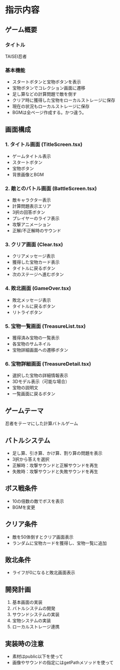# 指示内容

## ゲーム概要
### タイトル
TAISEI忍者

### 基本機能
- スタートボタンと宝物ボタンを表示
- 宝物ボタンでコレクション画面に遷移
- 足し算などの計算問題で敵を倒す
- クリア時に獲得した宝物をローカルストレージに保存
- 現在の状況もローカルストレージに保存
- BGMは全ページ作成する。かつ違う。


## 画面構成
### 1. タイトル画面 (TitleScreen.tsx)
- ゲームタイトル表示
- スタートボタン
- 宝物ボタン
- 背景画像とBGM

### 2. 敵とのバトル画面 (BattleScreen.tsx)
- 敵キャラクター表示
- 計算問題表示エリア
- 3択の回答ボタン
- プレイヤーのライフ表示
- 攻撃アニメーション
- 正解/不正解時のサウンド

### 3. クリア画面 (Clear.tsx)
- クリアメッセージ表示
- 獲得した宝物カード表示
- タイトルに戻るボタン
- 次のステージへ進むボタン

### 4. 敗北画面 (GameOver.tsx)
- 敗北メッセージ表示
- タイトルに戻るボタン
- リトライボタン

### 5. 宝物一覧画面 (TreasureList.tsx)
- 獲得済み宝物の一覧表示
- 各宝物のサムネイル
- 宝物詳細画面への遷移ボタン

### 6. 宝物詳細画面 (TreasureDetail.tsx)
- 選択した宝物の詳細情報表示
- 3Dモデル表示（可能な場合）
- 宝物の説明文
- 一覧画面に戻るボタン

## ゲームテーマ
忍者をテーマにした計算バトルゲーム

## バトルシステム
- 足し算、引き算、かけ算、割り算の問題を表示
- 3択から答えを選択
- 正解時：攻撃サウンドと正解サウンドを再生
- 失敗時：攻撃サウンドと失敗サウンドを再生

## ボス戦条件
- 10の倍数の敵でボスを表示
- BGMを変更

## クリア条件
- 敵を50体倒すとクリア画面表示
- ランダムに宝物カードを獲得し、宝物一覧に追加

## 敗北条件
- ライフが0になると敗北画面表示

## 開発計画
1. 基本画面の実装
2. バトルシステムの開発
3. サウンドシステムの実装
4. 宝物システムの実装
5. ローカルストレージ連携

## 実装時の注意
- 素材はpublic以下を使って
- 画像やサウンドの指定にはgetPathメソッドを使って
